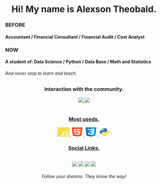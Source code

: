 <div align="center">
<h1> Hi! My name is Alexson Theobald. </h1>
</div>

<div align="left">
<h3> BEFORE </h3>   
<h4> Accountant / Financial Consultant / Financial Audit / Cost Analyst</h4>
     
<h3> NOW </h3>     
<h4> A student of: Data Science / Python / Data Base / Math and Statistics </h4>
<h6> And never stop to learn and teach. </h6>
</div>

<div align="center">
   <h3> Interaction with the community. </h3>
   <a href="https://github.com/AlexsonT">
   <img height="160em" src="https://github-readme-stats.vercel.app/api?username=AlexsonT&show_icons=true&theme=react&include_all_commits=true&count_private=true"/>
   <img height="160em" src="https://github-readme-stats.vercel.app/api/top-langs/?username=AlexsonT&layout=compact&langs_count=7&theme=react" />
</div>

<div align="center">  
  <div style="display: inline_block"><br>
    <h3> Most useds. </h3>
    <img alt="Js" height="30" width="40" src="https://raw.githubusercontent.com/devicons/devicon/master/icons/javascript/javascript-plain.svg">
    <img alt="HTML" height="30" width="40" src="https://raw.githubusercontent.com/devicons/devicon/master/icons/html5/html5-original.svg">
    <img alt="CSS" height="30" width="40" src="https://raw.githubusercontent.com/devicons/devicon/master/icons/css3/css3-original.svg">
    <img alt="Python" height="30" width="40" src="https://raw.githubusercontent.com/devicons/devicon/master/icons/python/python-original.svg">
  </div>
</div>
  
<div align="center">
  <h3> Social Links. </h3>
  <br><a href="https://www.youtube.com/channel/UCgQypfGsgKjTOLuqoWmI9sQ" target="_blank"><img src="https://img.shields.io/badge/-Youtube-%23EA4335?style=for-the-badge&logo=youtube&logoColor=white" target="_blank"></a>
  <a href="https://www.instagram.com/alexsontheobald/" target="_blank"><img src="https://img.shields.io/badge/-Instagram-%23E4405F?style=for-the-badge&logo=instagram&logoColor=white" target="_blank"></a>
  <a href="https://www.linkedin.com/in/alexson-theobald-a6a56958/" target="_blank"><img src="https://img.shields.io/badge/-LinkedIn-%230077B5?style=for-the-badge&logo=linkedin&logoColor=white" target="_blank"></a> 
   <a href="https://discord.gg/FZ6ZGv6c" target="_blank"><img src="https://img.shields.io/badge/Discord-7289DA?style=for-the-badge&logo=discord&logoColor=white" target="_blank"></a> 
</div>
     
<div align="center">  
<h6> Follow your dreams. They know the way! </h6>  
</div>  
